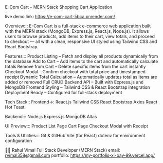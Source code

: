 E-Com Cart – MERN Stack Shopping Cart Application

live demo link: https://e-com-cart-5bca.onrender.com/

Overview:::
E-Com Cart is a full-stack e-commerce web application built with the MERN stack (MongoDB, Express.js, React.js, Node.js).
It allows users to browse products, add items to their cart, view totals, and proceed to checkout — all with a clean, responsive UI styled using Tailwind CSS and React Bootstrap.

Features:::
Product Listing – Fetch and display all products dynamically from the database
Add to Cart – Add items to the cart and automatically calculate totals
Remove from Cart – Delete specific items from the cart instantly
Checkout Modal – Confirm checkout with total price and timestamped receipt
Dynamic Total Calculation – Automatically updates total as items are added or removed
Full CRUD Backend API – Built with Express.js and MongoDB
Frontend Styling – Tailwind CSS & React Bootstrap integration
Deployment Ready – Configured for full-stack deployment

Tech Stack::
Frontend->:
React.js
Tailwind CSS
React Bootstrap
Axios
React Hot Toast

Backend:::
Node.js
Express.js
MongoDB Altas

UI Preview:::
Product List Page
Cart Page
Checkout Modal with Receipt

Tools & Utilities:::
Git & GitHub
Vite (for React)
dotenv for environment configuration

👨‍💻 Rahul Vimal
Full Stack Developer (MERN Stack)
email: rvimal358@gmail.com
portfolio: https://my-portfolio-xi-bay-99.vercel.app/
